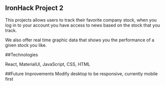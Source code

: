 ## IronHack Project 2

This projects allows users to track their favorite company stock, when you log in to your account you have access to news based on the stock that you track.

We also offer real time graphic data that shows you the performance of a given stock you like.

##Technologies

React, MaterialUI, JavaScript, CSS, HTML

##Future Improvements
Modify desktop to be responsive, currently mobile first
